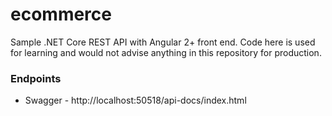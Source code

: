# ecommerce

Sample .NET Core REST API with Angular 2+ front end. Code here is used for learning and would not advise anything in this repository for production.

### Endpoints
- Swagger - http://localhost:50518/api-docs/index.html